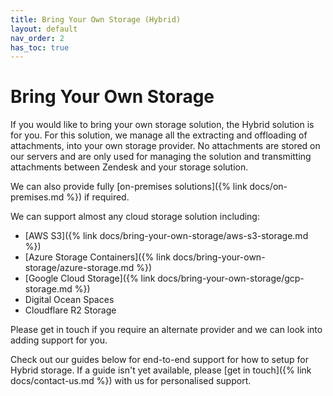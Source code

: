 ```yaml
---
title: Bring Your Own Storage (Hybrid)
layout: default
nav_order: 2
has_toc: true
---
```


# Bring Your Own Storage

If you would like to bring your own storage solution, the Hybrid solution is for you. For this solution, we manage all the extracting and offloading of attachments, into your own storage provider. No attachments are stored on our servers and are only used for managing the solution and transmitting attachments between Zendesk and your storage solution.

We can also provide fully [on-premises solutions]({% link docs/on-premises.md %}) if required.

We can support almost any cloud storage solution including:
- [AWS S3]({% link docs/bring-your-own-storage/aws-s3-storage.md %})
- [Azure Storage Containers]({% link docs/bring-your-own-storage/azure-storage.md %})
- [Google Cloud Storage]({% link docs/bring-your-own-storage/gcp-storage.md %})
- Digital Ocean Spaces
- Cloudflare R2 Storage

Please get in touch if you require an alternate provider and we can look into adding support for you.

Check out our guides below for end-to-end support for how to setup for Hybrid storage. If a guide isn't yet available, please [get in touch]({% link docs/contact-us.md %}) with us for personalised support.
